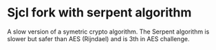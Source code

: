 Sjcl fork with serpent algorithm
===
A slow version of a symetric crypto algorithm. The Serpent algorithm is slower but safer than AES (Rijndael) and is 3th in AES challenge.
